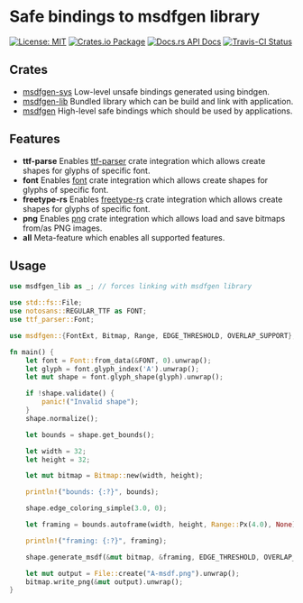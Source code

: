 # Safe bindings to msdfgen library

[![License: MIT](https://img.shields.io/badge/License-MIT-brightgreen.svg)](https://opensource.org/licenses/MIT)
[![Crates.io Package](https://img.shields.io/crates/v/msdfgen.svg?style=popout)](https://crates.io/crates/msdfgen)
[![Docs.rs API Docs](https://docs.rs/msdfgen/badge.svg)](https://docs.rs/msdfgen)
[![Travis-CI Status](https://travis-ci.com/katyo/msdfgen-rs.svg?branch=master)](https://travis-ci.com/katyo/msdfgen-rs)

## Crates

- [msdfgen-sys](https://crates.io/crates/msdfgen-sys) Low-level unsafe bindings generated using bindgen.
- [msdfgen-lib](https://crates.io/crates/msdfgen-lib) Bundled library which can be build and link with application.
- [msdfgen](https://crates.io/crates/msdfgen) High-level safe bindings which should be used by applications.

## Features

- __ttf-parse__ Enables [ttf-parser](https://crates.io/crates/ttf-parser) crate integration which allows create shapes for glyphs of specific font.
- __font__ Enables [font](https://crates.io/crates/font) crate integration which allows create shapes for glyphs of specific font.
- __freetype-rs__ Enables [freetype-rs](https://crates.io/crates/freetype-rs) crate integration which allows create shapes for glyphs of specific font.
- __png__ Enables [png](https://crates.io/crates/png) crate integration which allows load and save bitmaps from/as PNG images.
- __all__ Meta-feature which enables all supported features.

## Usage

```rust
use msdfgen_lib as _; // forces linking with msdfgen library

use std::fs::File;
use notosans::REGULAR_TTF as FONT;
use ttf_parser::Font;

use msdfgen::{FontExt, Bitmap, Range, EDGE_THRESHOLD, OVERLAP_SUPPORT};

fn main() {
    let font = Font::from_data(&FONT, 0).unwrap();
    let glyph = font.glyph_index('A').unwrap();
    let mut shape = font.glyph_shape(glyph).unwrap();

    if !shape.validate() {
        panic!("Invalid shape");
    }
    shape.normalize();

    let bounds = shape.get_bounds();

    let width = 32;
    let height = 32;

    let mut bitmap = Bitmap::new(width, height);

    println!("bounds: {:?}", bounds);

    shape.edge_coloring_simple(3.0, 0);

    let framing = bounds.autoframe(width, height, Range::Px(4.0), None).unwrap();

    println!("framing: {:?}", framing);

    shape.generate_msdf(&mut bitmap, &framing, EDGE_THRESHOLD, OVERLAP_SUPPORT);

    let mut output = File::create("A-msdf.png").unwrap();
    bitmap.write_png(&mut output).unwrap();
}
```
